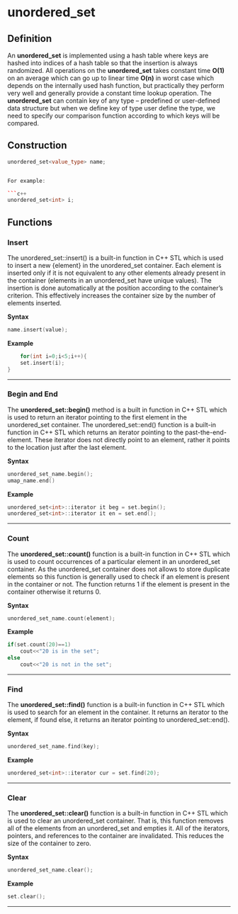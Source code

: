 

# unordered_set

## Definition

An **unordered_set** is implemented using a hash table where keys are hashed into indices of a hash table so that the insertion is always randomized. All operations on the **unordered_set** takes constant time **O(1)** on an average which can go up to linear time **O(n)** in worst case which depends on the internally used hash function, but practically they perform very well and generally provide a constant time lookup operation. 
The **unordered_set** can contain key of any type – predefined or user-defined data structure but when we define key of type user define the type, we need to specify our comparison function according to which keys will be compared. 

## Construction

```c++
unordered_set<value_type> name;


For example: 

```c++
unordered_set<int> i;
```

## Functions

### Insert

The unordered_set::insert() is a built-in function in C++ STL which is used to insert a new {element} in the unordered_set container. Each element is inserted only if it is not equivalent to any other elements already present in the container (elements in an unordered_set have unique values). The insertion is done automatically at the position according to the container’s criterion. This effectively increases the container size by the number of elements inserted.

**Syntax**

```c++
name.insert(value);
```

**Example**

```c++
	for(int i=0;i<5;i++){
	set.insert(i);
}
```

---

### Begin and End

The **unordered_set::begin()** method is a built in function in C++ STL which is used to return an iterator pointing to the first element in the unordered_set container. The unordered_set::end() function is a built-in function in C++ STL which returns an iterator pointing to the past-the-end-element. These iterator does not directly point to an element, rather it points to the location just after the last element.

**Syntax**

```c++
unordered_set_name.begin();
umap_name.end()
```

**Example**

```c++
unordered_set<int>::iterator it beg = set.begin();
unordered_set<int>::iterator it en = set.end();
```

---

### Count

The **unordered_set::count()** function is a built-in function in C++ STL which is used to count occurrences of a particular element in an unordered_set container. As the unordered_set container does not allows to store duplicate elements so this function is generally used to check if an element is present in the container or not. The function returns 1 if the element is present in the container otherwise it returns 0.

**Syntax**

```c++
unordered_set_name.count(element);
```

**Example**

```c++
if(set.count(20)==1)
	cout<<"20 is in the set";
else 
	cout<<"20 is not in the set";
```

---

### Find

The **unordered_set::find()** function is a built-in function in C++ STL which is used to search for an element in the container. It returns an iterator to the element, if found else, it returns an iterator pointing to unordered_set::end().

**Syntax**

```c++
unordered_set_name.find(key);
```

**Example**

```c++
unordered_set<int>::iterator cur = set.find(20);
```

---

### Clear

The **unordered_set::clear()** function is a built-in function in C++ STL which is used to clear an unordered_set container. That is, this function removes all of the elements from an unordered_set and empties it. All of the iterators, pointers, and references to the container are invalidated. This reduces the size of the container to zero.

**Syntax**

```c++
unordered_set_name.clear();
```

**Example**

```c++
set.clear();
```

---












